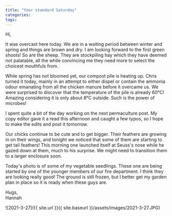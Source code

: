 ```yaml
---
title: "Your standard Saturday"
categories:
tags:
---
```


Hi,

It was overcast here today. We are in a waiting period between winter and spring and things are brown and dry. I am looking forward to the first green shoots! So are the sheep. They are stockpiling hay which they have deemed not palatable, all the while convincing me they need more to select the choicest mouthfuls from.

While spring has not bloomed yet, our compost pile is heating up. Chris turned it today, mainly in an attempt to either dispel or contain the ammonia odour emanating from all the chicken manure before it overcame us. We were surprised to discover that the temperature of the pile is already 60°C! Amazing considering it is only about 8°C outside. Such is the power of microbes! 

I spent quite a bit of the day working on the next permaculture post. My copy editor gave it a read this afternoon and caught a few typos, so I hope to make the edits and post it tomorrow.

Our chicks continue to be cute and to get bigger. Their feathers are growing in on their wings, and tonight we noticed that some of them are starting to get tail feathers! This morning one launched itself at Seuss's nose while he gazed down at them, much to his surprise. We might need to transition them to a larger enclosure soon.

Today's photo is of some of my vegetable seedlings. These one are being started by one of the younger members of our fire department. I think they are looking really good! The ground is still frozen, but I better get my garden plan in place so it is ready when these guys are.

Hugs,<br />
Hannah

![2021-3-27]({{ site.url }}{{ site.baseurl }}/assets/images/2021-3-27.JPG)